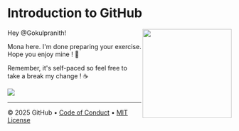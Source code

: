 # Introduction to GitHub

<img src="https://octodex.github.com/images/Professortocat_v2.png" align="right" height="200px" />

Hey @Gokulpranith!

Mona here. I'm done preparing your exercise. Hope you enjoy    mine ! 💚

Remember, it's self-paced so feel free to take a break my change ! ☕️

[![](https://img.shields.io/badge/Go%20to%20Exercise-%E2%86%92-1f883d?style=for-the-badge&logo=github&labelColor=197935)](https://github.com/Gokulpranith/mystart/issues/1)

---

&copy; 2025 GitHub &bull; [Code of Conduct](https://www.contributor-covenant.org/version/2/1/code_of_conduct/code_of_conduct.md) &bull; [MIT License](https://gh.io/mit)

